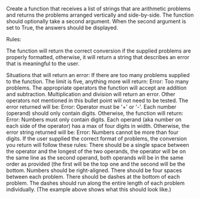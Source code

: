 Create a function that receives a list of strings that are arithmetic problems and returns the problems arranged vertically and side-by-side. The function should optionally take a second argument. When the second argument is set to True, the answers should be displayed.

Rules:

The function will return the correct conversion if the supplied problems are properly formatted, otherwise, it will return a string that describes an error that is meaningful to the user.

Situations that will return an error:
If there are too many problems supplied to the function. The limit is five, anything more will return:
Error: Too many problems.
The appropriate operators the function will accept are addition and subtraction. Multiplication and division will return an error. Other operators not mentioned in this bullet point will not need to be tested. The error returned will be:
Error: Operator must be '+' or '-'.
Each number (operand) should only contain digits. Otherwise, the function will return:
Error: Numbers must only contain digits.
Each operand (aka number on each side of the operator) has a max of four digits in width. Otherwise, the error string returned will be:
Error: Numbers cannot be more than four digits.
If the user supplied the correct format of problems, the conversion you return will follow these rules:
There should be a single space between the operator and the longest of the two operands, the operator will be on the same line as the second operand, both operands will be in the same order as provided (the first will be the top one and the second will be the bottom.
Numbers should be right-aligned.
There should be four spaces between each problem.
There should be dashes at the bottom of each problem. The dashes should run along the entire length of each problem individually. (The example above shows what this should look like.)
